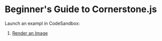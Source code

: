 # Beginner's Guide to Cornerstone.js

Launch an exampl in CodeSandbox:

1. [Render an Image](https://codesandbox.io/s/github/ohiftraining/beginners-guide-to-cornerstone-js/tree/master/01-render-an-image?from-embed=&file=/index.html)
